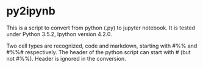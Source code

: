 # py2ipynb
This is a script to convert from python (.py) to jupyter notebook. It is tested under Python 3.5.2, Ipython version 4.2.0.

Two cell types are recognized, code and markdown, starting with #%% and #%%# respectively. The header of the python script can start with # (but not #%%). Header is ignored in the conversion. 
